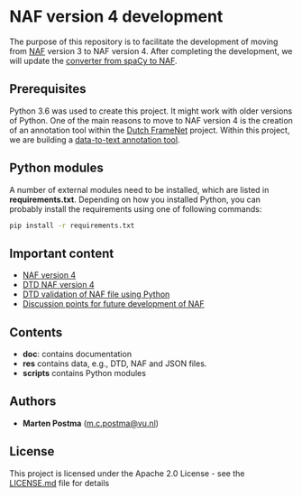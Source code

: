 # NAF version 4 development

The purpose of this repository is to facilitate the development of moving from [NAF](https://github.com/newsreader/NAF) version 3 to NAF version 4.
After completing the development, we will update the [converter from spaCy to NAF](https://github.com/cltl/SpaCy-to-NAF).

## Prerequisites

Python 3.6 was used to create this project. It might work with older versions of Python.
One of the main reasons to move to NAF version 4 is the creation of an annotation tool within the [Dutch FrameNet](http://dutchframenet.nl/) project.
Within this project, we are building a [data-to-text annotation tool](https://github.com/cltl/frame-annotation-tool).

## Python modules
A number of external modules need to be installed, which are listed in **requirements.txt**.
Depending on how you installed Python, you can probably install the requirements using one of following commands:
```bash
pip install -r requirements.txt
```

## Important content
* [NAF version 4](doc/NAF_version_4.md)
* [DTD NAF version 4](res/naf_development/naf_v4.dtd)
* [DTD validation of NAF file using Python](scripts/validate_against_dtd.py)
* [Discussion points for future development of NAF](doc/NAF_discussion_document.md)

## Contents
* **doc**: contains documentation
* **res** contains data, e.g., DTD, NAF and JSON files.
* **scripts** contains Python modules

## Authors
* **Marten Postma** (m.c.postma@vu.nl)

## License
This project is licensed under the Apache 2.0 License - see the [LICENSE.md](LICENSE.md) file for details
